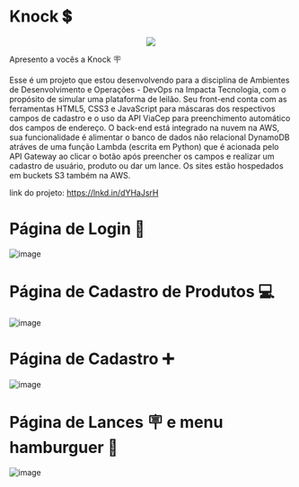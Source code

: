# Knock 💲

<div align="center">
<img src="https://user-images.githubusercontent.com/80990667/166729701-803a15d2-2328-4813-b417-845ecccec9be.png" />
</div>

Apresento a vocês a Knock 🪧

Esse é um projeto que estou desenvolvendo para a disciplina de Ambientes de Desenvolvimento e Operações - DevOps na Impacta Tecnologia, com o propósito de simular uma plataforma de leilão. Seu front-end conta com as ferramentas HTML5, CSS3 e JavaScript para máscaras dos respectivos campos de cadastro e o uso da API ViaCep para preenchimento automático dos campos de endereço. O back-end está integrado na nuvem na AWS, sua funcionalidade é alimentar o banco de dados não relacional DynamoDB atráves de uma função Lambda (escrita em Python) que é acionada pelo API Gateway ao clicar o botão após preencher os campos e realizar um cadastro de usuário, produto ou dar um lance. Os sites estão hospedados em buckets S3 também na AWS.

link do projeto: https://lnkd.in/dYHaJsrH


# Página de Login 🚪
![image](https://user-images.githubusercontent.com/80990667/166771308-6cf2875b-4557-439f-8861-a8b3c2ea792e.png)

# Página de Cadastro de Produtos 💻

![image](https://user-images.githubusercontent.com/80990667/167034404-cce67186-5947-4fb7-91c0-a430802ee1ff.png)


# Página de Cadastro ➕
![image](https://user-images.githubusercontent.com/80990667/167034559-976eb19f-a9b3-4b63-81cf-cc69dd2c56be.png)

# Página de Lances 🪧 e menu hamburguer 🍔
![image](https://user-images.githubusercontent.com/80990667/166800582-d801db25-76de-4771-87f3-28c010099210.png)
